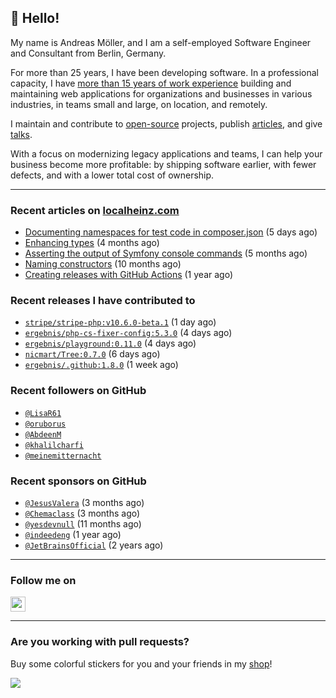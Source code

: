 ## :wave: Hello!

My name is Andreas Möller, and I am a self-employed Software Engineer and Consultant from Berlin, Germany.

For more than 25 years, I have been developing software. In a professional capacity, I have [more than 15 years of work experience](https://localheinz.com/work-experience/) building and maintaining web applications for organizations and businesses in various industries, in teams small and large, on location, and remotely.

I maintain and contribute to [open-source](https://localheinz.com/open-source/) projects, publish [articles](https://localheinz.com/articles/), and give [talks](https://localheinz.com/talks).

With a focus on modernizing legacy applications and teams, I can help your business become more profitable: by shipping software earlier, with fewer defects, and with a lower total cost of ownership.

<hr>

### Recent articles on [localheinz.com](https://localheinz.com/articles/)

- [Documenting namespaces for test code in composer.json](https://localheinz.com/articles/2023/01/29/documenting-namespaces-for-test-code-in-composer.json/) (5 days ago)
- [Enhancing types](https://localheinz.com/articles/2022/09/20/enhancing-types/) (4 months ago)
- [Asserting the output of Symfony console commands](https://localheinz.com/articles/2022/08/29/asserting-the-output-of-symfony-console-commands/) (5 months ago)
- [Naming constructors](https://localheinz.com/articles/2022/03/26/naming-constructors/) (10 months ago)
- [Creating releases with GitHub Actions](https://localheinz.com/articles/2022/01/24/creating-releases-with-github-actions/) (1 year ago)

### Recent releases I have contributed to

- [`stripe/stripe-php:v10.6.0-beta.1`](https://github.com/stripe/stripe-php/releases/tag/v10.6.0-beta.1) (1 day ago)
- [`ergebnis/php-cs-fixer-config:5.3.0`](https://github.com/ergebnis/php-cs-fixer-config/releases/tag/5.3.0) (4 days ago)
- [`ergebnis/playground:0.11.0`](https://github.com/ergebnis/playground/releases/tag/0.11.0) (4 days ago)
- [`nicmart/Tree:0.7.0`](https://github.com/nicmart/Tree/releases/tag/0.7.0) (6 days ago)
- [`ergebnis/.github:1.8.0`](https://github.com/ergebnis/.github/releases/tag/1.8.0) (1 week ago)

### Recent followers on GitHub

- [`@LisaR61`](https://github.com/LisaR61)
- [`@oruborus`](https://github.com/oruborus)
- [`@AbdeenM`](https://github.com/AbdeenM)
- [`@khalilcharfi`](https://github.com/khalilcharfi)
- [`@meinemitternacht`](https://github.com/meinemitternacht)

### Recent sponsors on GitHub

- [`@JesusValera`](https://github.com/JesusValera) (3 months ago)
- [`@Chemaclass`](https://github.com/Chemaclass) (3 months ago)
- [`@yesdevnull`](https://github.com/yesdevnull) (11 months ago)
- [`@indeedeng`](https://github.com/indeedeng) (1 year ago)
- [`@JetBrainsOfficial`](https://github.com/JetBrainsOfficial) (2 years ago)

<hr>

### Follow me on

<p>
    <a target="_blank" href="https://twitter.com/intent/follow?screen_name=localheinz" title="Follow @localheinz on Twitter"><img src="https://cdn.jsdelivr.net/npm/simple-icons@3.9.0/icons/twitter.svg" width="24px" height="24px"></a>
</p>

<hr>

### Are you working with pull requests?

Buy some colorful stickers for you and your friends in my <a target="_blank" href="https://shop.localheinz.com" title="shop.localheinz.com">shop</a>!

[![](https://localheinz.com/permanent/img/localheinz/localheinz)](https://localheinz.com/permanent/url/localheinz/localheinz)
